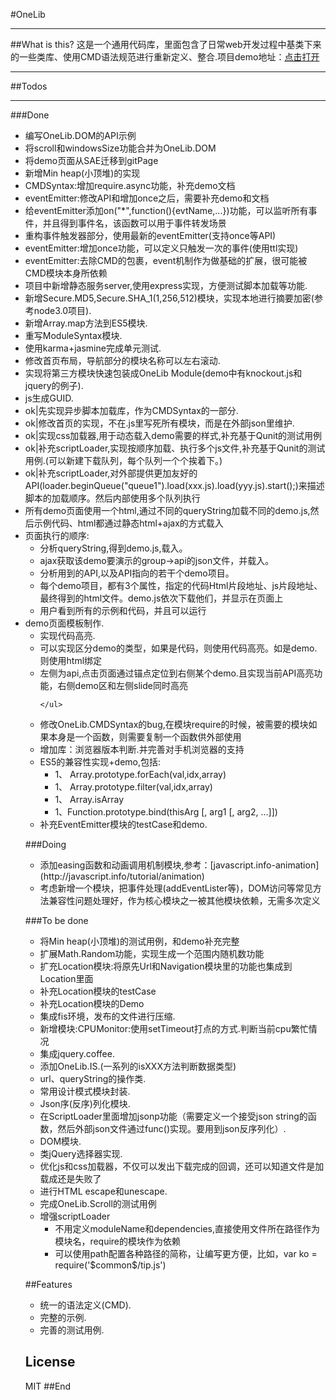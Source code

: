 #OneLib
<hr/>
##What is this?
这是一个通用代码库，里面包含了日常web开发过程中基类下来的一些类库、使用CMD语法规范进行重新定义、整合.项目demo地址：<a href="http://wbpmrck.github.io/OneLib/demo/html/index.html" target="_blank">点击打开</a>
<hr/>

##Todos
<hr/>

###Done
<ul>
  <li>编写OneLib.DOM的API示例</li>
  <li>将scroll和windowsSize功能合并为OneLib.DOM</li>
  <li>将demo页面从SAE迁移到gitPage</li>
    <li>新增Min heap(小顶堆)的实现</li>
    <li>CMDSyntax:增加require.async功能，补充demo文档</li>
    <li>eventEmitter:修改API和增加once之后，需要补充demo和文档</li>
    <li>给eventEmitter添加on("*",function(){evtName,...})功能，可以监听所有事件，并且得到事件名，该函数可以用于事件转发场景</li>
    <li>重构事件触发器部分，使用最新的eventEmitter(支持once等API)</li>
    <li>eventEmitter:增加once功能，可以定义只触发一次的事件(使用ttl实现)</li>
    <li>eventEmitter:去除CMD的包裹，event机制作为做基础的扩展，很可能被CMD模块本身所依赖</li>
   <li>项目中新增静态服务server,使用express实现，方便测试脚本加载等功能.</li>
   <li>新增Secure.MD5,Secure.SHA_1(1,256,512)模块，实现本地进行摘要加密(参考node3.0项目).</li>
 <li>新增Array.map方法到ES5模块.</li>
 <li>重写ModuleSyntax模块.</li>
 <li>使用karma+jasmine完成单元测试.</li>
 <li>修改首页布局，导航部分的模块名称可以左右滚动.</li>
 <li>实现将第三方模块快速包装成OneLib Module(demo中有knockout.js和jquery的例子).</li>
 <li>js生成GUID.</li>
 <li>ok|先实现异步脚本加载库，作为CMDSyntax的一部分.</li>
 <li>ok|修改首页的实现，不在.js里写死所有模块，而是在外部json里维护.</li>
 <li>ok|实现css加载器,用于动态载入demo需要的样式,补充基于Qunit的测试用例</li>
 <li>ok|补充scriptLoader,实现按顺序加载、执行多个js文件,补充基于Qunit的测试用例.(可以新建下载队列，每个队列一个个挨着下。)</li>
 <li>ok|补充scriptLoader,对外部提供更加友好的API(loader.beginQueue("queue1").load(xxx.js).load(yyy.js).start();)来描述脚本的加载顺序。然后内部使用多个队列执行</li>
 <li>所有demo页面使用一个html,通过不同的queryString加载不同的demo.js,然后示例代码、html都通过静态html+ajax的方式载入</li>
 <li>页面执行的顺序:
    <ul>
        <li>分析queryString,得到demo.js,载入。</li>
        <li>ajax获取该demo要演示的group->api的json文件，并载入。</li>
        <li>分析用到的API,以及API指向的若干个demo项目。</li>
        <li>每个demo项目，都有3个属性，指定的代码Html片段地址、js片段地址、最终得到的html文件。demo.js依次下载他们，并显示在页面上</li>
        <li>用户看到所有的示例和代码，并且可以运行</li>
    </ul>
 </li>
 <li>demo页面模板制作.
     <ul>
        <li>实现代码高亮.</li>
        <li>可以实现区分demo的类型，如果是代码，则使用代码高亮。如是demo.则使用html绑定</li>
        <li>左侧为api,点击页面通过锚点定位到右侧某个demo.且实现当前API高亮功能，右侧demo区和左侧slide同时高亮</li>

    </ul>
 </li>
  <li>修改OneLib.CMDSyntax的bug,在模块require的时候，被需要的模块如果本身是一个函数，则需要复制一个函数供外部使用</li>
    <li>增加库：浏览器版本判断.并完善对手机浏览器的支持</li>
    <li>ES5的兼容性实现+demo,包括:
        <ul>
            <li>1、<undefined> Array.prototype.forEach(val,idx,array)</li>
            <li>1、<Array> Array.prototype.filter(val,idx,array)</li>
            <li>1、<bool> Array.isArray</li>
            <li>1、Function.prototype.bind(thisArg [, arg1 [, arg2, …]])</li>
        </ul>
    </li>
  <li>补充EventEmitter模块的testCase和demo.</li>
</ul>

###Doing
<ul>  
  <li>添加easing函数和动画调用机制模块,参考：[javascript.info-animation](http://javascript.info/tutorial/animation)</li>
  <li>考虑新增一个模块，把事件处理(addEventLister等)，DOM访问等常见方法兼容性问题处理好，作为核心模块之一被其他模块依赖，无需多次定义</li>
</ul>

###To be done
<ul>
  
  <li>将Min heap(小顶堆)的测试用例，和demo补充完整</li>
  <li>扩展Math.Random功能，实现生成一个范围内随机数功能</li>
  <li>扩充Location模块:将原先Url和Navigation模块里的功能也集成到Location里面</li>
  <li>补充Location模块的testCase</li>
  <li>补充Location模块的Demo</li>
 <li>集成fis环境，发布的文件进行压缩.</li>
  <li>新增模块:CPUMonitor:使用setTimeout打点的方式.判断当前cpu繁忙情况</li>
  <li>集成jquery.coffee.</li>
  <li>添加OneLib.IS.(一系列的isXXX方法判断数据类型)</li>
 <li>url、queryString的操作类.</li>
 <li>常用设计模式模块封装.</li>
 <li>Json序(反序)列化模块.</li>
 <li>在ScriptLoader里面增加jsonp功能（需要定义一个接受json string的函数，然后外部json文件通过func(<json>)实现。要用到json反序列化）.</li>
 <li>DOM模块.</li>
 <li>类jQuery选择器实现.</li>
 <li>优化js和css加载器，不仅可以发出下载完成的回调，还可以知道文件是加载成还是失败了</li>
 <li>进行HTML escape和unescape.</li>
 <li>完成OneLib.Scroll的测试用例</li>
  <li>增强scriptLoader
    <ul>
        <li>不用定义moduleName和dependencies,直接使用文件所在路径作为模块名，require的模块作为依赖</li>
        <li>可以使用path配置各种路径的简称，让编写更方便，比如，var ko = require('$common$/tip.js')</li>
    </ul>
 </li>
</ul>


##Features
<ul>
 <li>统一的语法定义(CMD).</li>
 <li>完整的示例.</li>
 <li>完善的测试用例.</li>
</ul>

## License

MIT
##End
